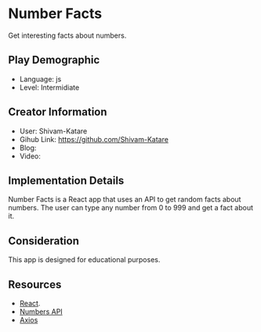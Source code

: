 # Number Facts

Get interesting facts about numbers.

## Play Demographic

- Language: js
- Level: Intermidiate

## Creator Information

- User: Shivam-Katare
- Gihub Link: https://github.com/Shivam-Katare
- Blog: 
- Video: 

## Implementation Details

Number Facts is a React app that uses an API to get random facts about numbers. The user can type any number from 0 to 999 and get a fact about it.

## Consideration

This app is designed for educational purposes. 

## Resources

- [React](https://reactjs.org/docs/getting-started.html).
- [Numbers API](http://numbersapi.com/#42)
- [Axios](https://axios-http.com/docs/intro)

